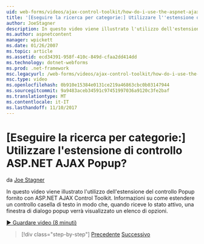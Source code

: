 ```yaml
---
uid: web-forms/videos/ajax-control-toolkit/how-do-i-use-the-aspnet-ajax-popup-control-extender
title: '[Eseguire la ricerca per categorie:] Utilizzare l''estensione di controllo ASP.NET AJAX Popup? | Microsoft Docs'
author: JoeStagner
description: In questo video viene illustrato l'utilizzo dell'estensione del controllo Popup fornito con ASP.NET AJAX Control Toolkit. Informazioni su come estendere un controllo casella di testo in modo che...
ms.author: aspnetcontent
manager: wpickett
ms.date: 01/26/2007
ms.topic: article
ms.assetid: ecd34391-958f-410c-849d-cfaa2dd414dd
ms.technology: dotnet-webforms
ms.prod: .net-framework
msc.legacyurl: /web-forms/videos/ajax-control-toolkit/how-do-i-use-the-aspnet-ajax-popup-control-extender
msc.type: video
ms.openlocfilehash: 0b910e15384e0131ce219a46863cbc0b03147944
ms.sourcegitcommit: 9a9483aceb34591c97451997036a9120c3fe2baf
ms.translationtype: MT
ms.contentlocale: it-IT
ms.lasthandoff: 11/10/2017
---
```

<a name="how-do-i-use-the-aspnet-ajax-popup-control-extender"></a>[Eseguire la ricerca per categorie:] Utilizzare l'estensione di controllo ASP.NET AJAX Popup?
====================
da [Joe Stagner](https://github.com/JoeStagner)

In questo video viene illustrato l'utilizzo dell'estensione del controllo Popup fornito con ASP.NET AJAX Control Toolkit. Informazioni su come estendere un controllo casella di testo in modo che, quando riceve lo stato attivo, una finestra di dialogo popup verrà visualizzato un elenco di opzioni.

[&#9654; Guardare video (8 minuti)](https://channel9.msdn.com/Blogs/ASP-NET-Site-Videos/how-do-i-use-the-aspnet-ajax-popup-control-extender)

>[!div class="step-by-step"]
[Precedente](how-do-i-use-the-aspnet-ajax-textboxwatermark-control-extender.md)
[Successivo](how-do-i-use-the-aspnet-ajax-modalpopup-extender-control.md)
